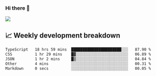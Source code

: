 ### Hi there 👋
<img align="center" src="https://github-readme-stats.vercel.app/api?username=Tumao727&show_icons=true&hide_title=true&theme=dracula" />


## 📈 Weekly development breakdown
<!--START_SECTION:waka-->

```txt
TypeScript   18 hrs 59 mins  ██████████████████████░░░   87.90 %
CSS          1 hr 29 mins    █▓░░░░░░░░░░░░░░░░░░░░░░░   06.89 %
JSON         1 hr 2 mins     █▒░░░░░░░░░░░░░░░░░░░░░░░   04.84 %
Other        4 mins          ░░░░░░░░░░░░░░░░░░░░░░░░░   00.31 %
Markdown     0 secs          ░░░░░░░░░░░░░░░░░░░░░░░░░   00.05 %
```

<!--END_SECTION:waka-->